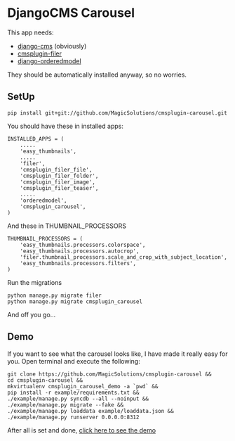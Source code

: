 # DjangoCMS Carousel

This app needs:
- [django-cms](https://github.com/divio/django-cms) (obviously)
- [cmsplugin-filer](https://github.com/stefanfoulis/cmsplugin-filer)
- [django-orderedmodel](https://github.com/MagicSolutions/django-orderedmodel)

They should be automatically installed anyway, so no worries.


## SetUp

    pip install git+git://github.com/MagicSolutions/cmsplugin-carousel.git

You should have these in installed apps:

    INSTALLED_APPS = (
        .....
        'easy_thumbnails',
        .....
        'filer',
        'cmsplugin_filer_file',
        'cmsplugin_filer_folder',
        'cmsplugin_filer_image',
        'cmsplugin_filer_teaser',
        .....
        'orderedmodel',
        'cmsplugin_carousel',
    )

And these in THUMBNAIL_PROCESSORS

    THUMBNAIL_PROCESSORS = (
        'easy_thumbnails.processors.colorspace',
        'easy_thumbnails.processors.autocrop',
        'filer.thumbnail_processors.scale_and_crop_with_subject_location',
        'easy_thumbnails.processors.filters',
    )

Run the migrations

    python manage.py migrate filer
    python manage.py migrate cmsplugin_carousel

And off you go...

## Demo

If you want to see what the carousel looks like, I have made it really easy for you.
Open terminal and execute the following:

    git clone https://github.com/MagicSolutions/cmsplugin-carousel &&
    cd cmsplugin-carousel &&
    mkvirtualenv cmsplugin_carousel_demo -a `pwd` &&
    pip install -r example/requirements.txt &&
    ./example/manage.py syncdb --all --noinput &&
    ./example/manage.py migrate --fake &&
    ./example/manage.py loaddata example/loaddata.json &&
    ./example/manage.py runserver 0.0.0.0:8312

After all is set and done, [click here to see the demo](http://localhost:8312)
